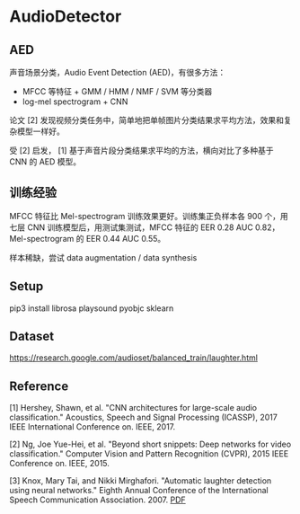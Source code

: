 #   AudioDetector

## AED

声音场景分类，Audio Event Detection (AED)，有很多方法：

* MFCC 等特征 + GMM / HMM / NMF / SVM 等分类器
* log-mel spectrogram + CNN

论文 [2] 发现视频分类任务中，简单地把单帧图片分类结果求平均方法，效果和复杂模型一样好。

受 [2] 启发， [1] 基于声音片段分类结果求平均的方法，横向对比了多种基于 CNN 的 AED 模型。

## 训练经验

MFCC 特征比 Mel-spectrogram 训练效果更好。训练集正负样本各 900 个，用七层 CNN 训练模型后，用测试集测试，MFCC 特征的 EER 0.28 AUC 0.82，Mel-spectrogram 的 EER 0.44 AUC 0.55。

样本稀缺，尝试 data augmentation / data synthesis


## Setup

pip3 install librosa playsound pyobjc sklearn

## Dataset

https://research.google.com/audioset/balanced_train/laughter.html

## Reference

[1] Hershey, Shawn, et al. "CNN architectures for large-scale audio classification." Acoustics, Speech and Signal Processing (ICASSP), 2017 IEEE International Conference on. IEEE, 2017.

[2] Ng, Joe Yue-Hei, et al. "Beyond short snippets: Deep networks for video classification." Computer Vision and Pattern Recognition (CVPR), 2015 IEEE Conference on. IEEE, 2015.

[3] Knox, Mary Tai, and Nikki Mirghafori. "Automatic laughter detection using neural networks." Eighth Annual Conference of the International Speech Communication Association. 2007. [PDF](http://www.icsi.berkeley.edu/pubs/speech/laughter_v10.pdf)